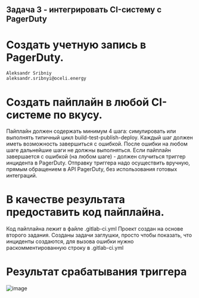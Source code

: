 ## Задача 3 - интегрировать CI-систему с PagerDuty
# Создать учетную запись в PagerDuty.
```
Aleksandr Sribniy
aleksandr.sribnyi@oceli.energy
```
# Создать пайплайн в любой CI-системе по вкусу.
Пайплайн должен содержать минимум 4 шага: симулировать или выполнять типичный цикл build-test-publish-deploy.
Каждый шаг должен иметь возможность завершиться с ошибкой.
После ошибки на любом шаге дальнейшие шаги не должны выполняться.
Если пайплайн завершается с ошибкой (на любом шаге) - должен случиться триггер инцидента в PagerDuty.
Отправку триггера надо осуществить вручную, прямым обращением в API PagerDuty, без использования готовых интеграций.
# В качестве результата предоставить код пайплайна.
Код пайплайна лежит в файле .gitlab-ci.yml
Проект создан на основе второго задания.
Созданы задачи заглушки, просто чтобы показать, что инциденты создаются, для вызова ошибки нужно раскомментированную строку в .gitlab-ci.yml
# Результат срабатывания триггера
![image](https://user-images.githubusercontent.com/66842337/203706600-f0972022-e350-44cb-bb6d-4eb6650dc972.png)

